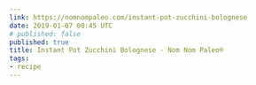 ```yaml
---
link: https://nomnompaleo.com/instant-pot-zucchini-bolognese
date: 2019-01-07 00:45 UTC
# published: false
published: true
title: Instant Pot Zucchini Bolognese - Nom Nom Paleo®
tags:
- recipe
---
```



